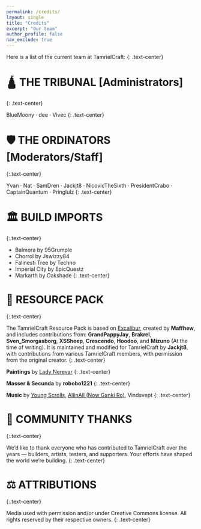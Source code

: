 ```yaml
---
permalink: /credits/
layout: single
title: "Credits"
excerpt: "Our team"
author_profile: false
nav_exclude: true
---
```


Here is a list of the current team at TamrielCraft:
{: .text-center}

# 🛕 THE TRIBUNAL [Administrators]
{: .text-center}

BlueMoony · dee · Vivec
{: .text-center}

# 🛡️ THE ORDINATORS [Moderators/Staff]
{:.text-center}

Yvan · Nat · SamDren · Jackjt8 · NicovicTheSixth · PresidentCrabo · CaptainQuantum · Pringlulz
{: .text-center}


# 🏛️ BUILD IMPORTS
{:.text-center}

- Balmora by 95Grumple
- Chorrol by Jswizzy84
- Falinesti Tree by Techno
- Imperial City by EpicQuestz
- Markarth by Oakshade
{: .text-center}


# 🎨 RESOURCE PACK
{:.text-center}

The TamrielCraft Resource Pack is based on [Excalibur](https://modrinth.com/resourcepack/excal), created by **Maffhew**, and includes contributions from: **GrandPappyJay**, **Brakrel**, **Sven_Smorgasborg**, **XSSheep**, **Crescendo**, **Hoodoo**, and **Mizuno** (At the time of writing).
It is maintained and modified for TamrielCraft by **Jackjt8**, with contributions from various TamrielCraft members, with permission from the original creator.
{: .text-center}

**Paintings** by [Lady Nerevar](https://ladynerevar.com/)
{: .text-center}

**Masser & Secunda** by **robobo1221**
{: .text-center}

**Music** by [Young Scrolls](https://www.youtube.com/youngscrolls), [AllinAll (Now Ganki Ro)](https://www.youtube.com/channel/UCDmZ0jUxY4vB6LHFk7d-ovg), Vindsvept
{: .text-center}


# 🙏 COMMUNITY THANKS
{:.text-center}

We’d like to thank everyone who has contributed to TamrielCraft over the years — builders, artists, testers, and supporters. Your efforts have shaped the world we’re building.
{: .text-center}


# ⚖️ ATTRIBUTIONS
{:.text-center}

Media used with permission and/or under Creative Commons license. All rights reserved by their respective owners.
{: .text-center}
